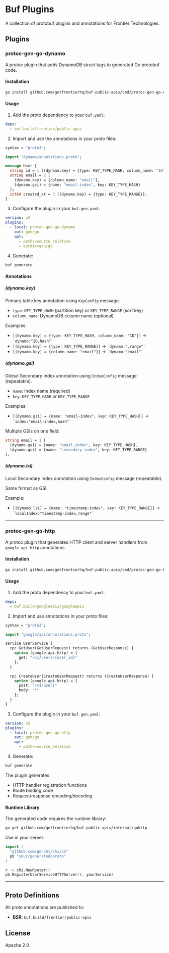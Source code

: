 # Buf Plugins

A collection of protobuf plugins and annotations for Frontier Technologies.

## Plugins

### protoc-gen-go-dynamo

A protoc plugin that adds DynamoDB struct tags to generated Go protobuf code.

#### Installation

```bash
go install github.com/getfrontierhq/buf-public-apis/cmd/protoc-gen-go-dynamo@latest
```

#### Usage

1. Add the proto dependency to your `buf.yaml`:

```yaml
deps:
  - buf.build/frontier/public-apis
```

2. Import and use the annotations in your proto files:

```protobuf
syntax = "proto3";

import "dynamo/annotations.proto";

message User {
  string id = 1 [(dynamo.key) = {type: KEY_TYPE_HASH, column_name: "ID"}];
  string email = 2 [
    (dynamo.key) = {column_name: "email"},
    (dynamo.gsi) = {name: "email-index", key: KEY_TYPE_HASH}
  ];
  int64 created_at = 3 [(dynamo.key) = {type: KEY_TYPE_RANGE}];
}
```

3. Configure the plugin in your `buf.gen.yaml`:

```yaml
version: v2
plugins:
  - local: protoc-gen-go-dynamo
    out: gen/go
    opt:
      - paths=source_relative
      - outdir=gen/go
```

4. Generate:

```bash
buf generate
```

#### Annotations

##### (dynamo.key)

Primary table key annotation using `KeyConfig` message.

- `type`: `KEY_TYPE_HASH` (partition key) or `KEY_TYPE_RANGE` (sort key)
- `column_name`: DynamoDB column name (optional)

Examples:
- `[(dynamo.key) = {type: KEY_TYPE_HASH, column_name: "ID"}]` → `` `dynamo:"ID,hash"` ``
- `[(dynamo.key) = {type: KEY_TYPE_RANGE}]` → `` `dynamo:",range"` ``
- `[(dynamo.key) = {column_name: "email"}]` → `` `dynamo:"email"` ``

##### (dynamo.gsi)

Global Secondary Index annotation using `IndexConfig` message (repeatable).

- `name`: Index name (required)
- `key`: `KEY_TYPE_HASH` or `KEY_TYPE_RANGE`

Examples:
- `[(dynamo.gsi) = {name: "email-index", key: KEY_TYPE_HASH}]` → `` `index:"email-index,hash"` ``

Multiple GSIs on one field:
```protobuf
string email = 1 [
  (dynamo.gsi) = {name: "email-index", key: KEY_TYPE_HASH},
  (dynamo.gsi) = {name: "secondary-index", key: KEY_TYPE_RANGE}
];
```

##### (dynamo.lsi)

Local Secondary Index annotation using `IndexConfig` message (repeatable).

Same format as GSI.

Example:
- `[(dynamo.lsi) = {name: "timestamp-index", key: KEY_TYPE_RANGE}]` → `` `localIndex:"timestamp-index,range"` ``

---

### protoc-gen-go-http

A protoc plugin that generates HTTP client and server handlers from `google.api.http` annotations.

#### Installation

```bash
go install github.com/getfrontierhq/buf-public-apis/cmd/protoc-gen-go-http@latest
```

#### Usage

1. Add the proto dependency to your `buf.yaml`:

```yaml
deps:
  - buf.build/googleapis/googleapis
```

2. Import and use annotations in your proto files:

```protobuf
syntax = "proto3";

import "google/api/annotations.proto";

service UserService {
  rpc GetUser(GetUserRequest) returns (GetUserResponse) {
    option (google.api.http) = {
      get: "/v1/users/{user_id}"
    };
  }

  rpc CreateUser(CreateUserRequest) returns (CreateUserResponse) {
    option (google.api.http) = {
      post: "/v1/users"
      body: "*"
    };
  }
}
```

3. Configure the plugin in your `buf.gen.yaml`:

```yaml
version: v2
plugins:
  - local: protoc-gen-go-http
    out: gen/go
    opt:
      - paths=source_relative
```

4. Generate:

```bash
buf generate
```

The plugin generates:
- HTTP handler registration functions
- Route binding code
- Request/response encoding/decoding

#### Runtime Library

The generated code requires the runtime library:

```bash
go get github.com/getfrontierhq/buf-public-apis/internal/gohttp
```

Use in your server:

```go
import (
  "github.com/go-chi/chi/v5"
  pb "your/generated/proto"
)

r := chi.NewRouter()
pb.RegisterUserServiceHTTPServer(r, yourService)
```

---

## Proto Definitions

All proto annotations are published to:
- **BSR**: `buf.build/frontier/public-apis`

## License

Apache 2.0
<!-- attempt-version: 119 -->
